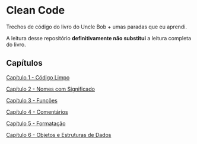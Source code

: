 # Clean Code
Trechos de código do livro do Uncle Bob + umas paradas que
eu aprendi.

A leitura desse repositório **definitivamente não substitui** a leitura
completa do livro.

##  Capítulos
[Capítulo 1 - Código Limpo](./src/chap1_CleanCode/README.md)

[Capítulo 2 - Nomes com Significado](./src/chap2_MeaningfulNames/README.md)

[Capítulo 3 - Funções](./src/chap3_Functions/README.md)

[Capítulo 4 - Comentários](./src/chap4_Comments/README.md)

[Capítulo 5 - Formatação](./src/chap5_Formatação/README.md)

[Capítulo 6 - Objetos e Estruturas de Dados](./src/chap6_ObjectsAndDataStructures/README.md)
